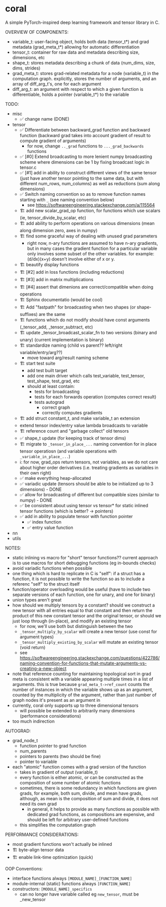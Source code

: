 # coral

A simple PyTorch-inspired deep learning framework and tensor library in C.

OVERVIEW OF COMPONENTS:
- variable_t: user-facing object, holds both data (tensor_t*) and grad metadata (grad_meta_t*) allowing for automatic differentiation
- tensor_t: container for raw data and metadata describing size, dimensions, etc
- shape_t: stores metadata describing a chunk of data (num_dims, size, dims, strides)
- grad_meta_t: stores grad-related metadata for a node (variable_t) in the computation graph. explicitly, stores the number of arguments, and an array of diff_arg_t's, one for each argument
- diff_arg_t: an argument with respect to which a given function is differentiable, holds a pointer (variable_t*) to the variable

TODO:
- misc
    - ✅ change name (DONE)
- tensor
    - ✅ Differentiate between backward_grad function and backward function (backward grad takes into account gradient of result to compute gradient of arguments) 
        - for now, change `.._grad` functions to `..._grad_backwards` functions
    - ✅ [#0] Extend broadcasting to more lenient numpy broadcasting scheme where dimensions can be 1 by fixing broadcast logic in tensor.c
    - ✅ [#1] add in ability to construct different views of the same tensor (just have another tensor pointing to the same data, but with different num_rows, num_columns) as well as reductions (sum along dimensions)
    - ✅ Switch naming convention so as to remove function names starting with `_` (see naming convention below)
        - see https://softwareengineering.stackexchange.com/a/115564
    - 🏗️ add new scalar_grad_op function, for functions which use scalars (ie, tensor_divide_by_scalar, etc)
    - 🏗️ add ability to perform operations on various dimensions (mean along dimension zero, axes in numpy)
    - 🏗️ find some graceful way of dealing with unused grad parameters 
        - right now, n-ary functions are assumed to have n-ary gradients, but in many cases the gradient function for a particular variable only involves some subset of the other variables. for example: (d/dx)(x+y) doesn't involve either of x or y. 
    - 🏗️ beautify display functions
    - 🏗️ [#2] add in loss functions (including reductions)
    - 🏗️ [#3] add in matrix multiplications
    - 🏗️ [#4] assert that dimenions are correct/compatible when doing operations
    - 🏗️ Sphinx documentatio (would be cool)
    - 🏗️ Add "fastpath" for broadcasting when two shapes (or shape-suffixes) are the same
    - 🏗️ functions which do not modify should have const arguments (_tensor_add, _tensor_subtract, etc)
    - 🏗️ update _tensor_broadcast_scalar_fn to two versions (binary and unary) (current implementation is binary)
    - 🏗️ standardize naming (child vs parent?? left/right variable/entry/arg??)
        - move toward arg/result naming scheme
    - 🏗️ start test suite
        - add test built target
        - add one main driver which calls test_variable, test_tensor, test_shape, test_grad, etc
        - should at least contain:
            - tests for broadcasting
            - tests for each forwards operation (computes correct result)
            - tests autograd
                - correct graph
                - correctly computes gradients
    - 🏗️ add struct constant_t, and make variable_t an extension
    - extend tensor index/entry value lambda broadcasts to variable
    - 🏗️ reference count and "garbage collect" old tensors
    - ✅ shape_t update (for keeping track of tensor dims)
    - 🏗️ migrate to `_tensor_in_place_...` naming convention for in place tensor operatiosn (and variable operations with `_variable_in_place_...`)
    - ℹ️: for now, grad_ops return tensors, not variables, as we do not care about higher order derivatives (i.e. treating gradients as variables in their own right)
    - ✅ make everything heap-allocated
    - ✅ variadic update (tensors should be able to be initialized up to 3 dimensions) - DONE
    - ✅ allow for broadcasting of different but compatible sizes (similar to numpy) - DONE
    - ✅ be consistent about using tensor vs tensor* for static inlined tensor functions (which is better? -> pointers)
    - ✅ add in ability to populate tensor with function pointer
        - ✅ index function
        - ✅ entry value function
- nn
- utils

NOTES:
- static inlining vs macro for "short" tensor functions?? current approach is to use macros for short debugging functions (eg in-bounds checks)
- avoid variadic functions when possible
- one thing which is hard to replicate in C is "self": if a struct has a function, it is not possible to write the function so as to include a referenc "self" to the struct itself
- function/operator overloading would be useful (have to include two separate versions of each function, one for unary, and one for binary)
- union types aren't great
- how should we multiply tensors by a constant? should we construct a new tensor with all entries equal to that constant and then return the product of this new constant tensor and the original tensor, or should we just loop through (in-place), and modify an existing tensor
    - for now, we'll use both but distinguish between the two
    - `_tensor_multiply_by_scalar` will create a new tensor (use const for argument types)
    - `_tensor_multiply_existing_by_scalar` will mutate an existing tensor (void return)
    - see https://softwareengineering.stackexchange.com/questions/422786/naming-convention-for-functions-that-mutate-arguments-vs-creating-a-new-object
- note that reference counting for maintaining topological sort in grad meta is consistent with a variable appearing multiple times in a list of arguments. this is true because `grad_meta_t->ref_count` counts the number of instances in which the variable shows up as an argument, counted by the multiplicity of the argument, rather than just number of graph nodes it's present as an argument in
- currently, coral only supports up to three dimensional tensors
    - will possible be extended to arbitrarily many dimensions (performance considerations)
- too much indirection

AUTOGRAD:
- grad_node_t
    - function pointer to grad function
    - num_parents
    - pointers to parents (two should be fine)
    - pointer to variable
- each "atomic" function comes with a grad version of the function
    - takes in gradient of output (variable_t)
    - every function is either atomic, or can be constructed as the composition of some number of atomic functions
    - sometimes, there is some redundancy in which functions are given grads, for example, both sum, divide, and mean have grads, although, as mean is the composition of sum and divide, it does not need its own grad
        - in general, it helps to provide as many functions as possible with dedicated grad functions, as compositions are expensive, and should be left for arbitrary user-defined functions
    - this simplifies the computation graph


PERFORMANCE CONSIDERATIONS:
- most gradient functions won't actually be inlined
- 🏗️ byte-align tensor data
- 🏗️ enable link-time optimization (quick)

OOP Conventions:
- interface functions always `[MODULE_NAME]_[FUNCTION_NAME]`
- module-internal (static) functions always `[FUNCTION_NAME]`
- constructors: `[MODULE_NAME]_specifics`
    - can no longer have variable called eg `new_tensor`, must be _new_tensor

